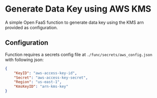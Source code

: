 # Generate Data Key using AWS KMS

A simple Open FaaS function to generate data key using the KMS arn provided as configuration.

## Configuration

Function requires a secrets config file at `./func/secrets/aws_config.json` with following json:

```json
{
    "KeyID": "aws-access-key-id",
    "Secret": "aws-access-key-secret",
    "Region": "us-east-1",
    "KmsKeyID": "arn-kms-key"
}
```